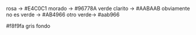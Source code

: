 rosa -> #E4C0C1
morado -> #96778A
verde clarito -> #AABAAB
obviamente no es verde -> #AB4966
 otro verde-> #aab966 

 #f8f9fa gris fondo